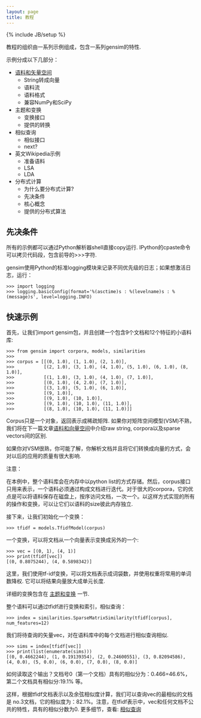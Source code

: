 ```yaml
---
layout: page
title: 教程 
---
```

{% include JB/setup %}

教程的组织由一系列示例组成，包含一系列gensim的特性.

示例分成以下几部分：

- [语料和矢量空间](d0evi1.github.io/gensim/tut1)
    - String转成向量
    - 语料流
    - 语料格式
    - 兼容NumPy和SciPy
- 主题和变换
    - 变换接口
    - 提供的转换
- 相似查询
    - 相似接口
    - next?
- 英文Wikipedia示例
    - 准备语料
    - LSA
    - LDA
- 分布式计算
    - 为什么要分布式计算?
    - 先决条件
    - 核心概念
    - 提供的分布式算法 

## 先决条件

所有的示例都可以通过Python解析器shell直接copy运行.  IPython的cpaste命令可以拷贝代码段，包含前导的>>>字符.

gensim使用Python的标准logging模块来记录不同优先级的日志；如果想激活日志，运行：

    >>> import logging
    >>> logging.basicConfig(format='%(asctime)s : %(levelname)s : %(message)s', level=logging.INFO)

## 快速示例

首先，让我们import gensim包，并且创建一个包含9个文档和12个特征的小语料库:

    >>> from gensim import corpora, models, similarities
    >>>
    >>> corpus = [[(0, 1.0), (1, 1.0), (2, 1.0)],
    >>>           [(2, 1.0), (3, 1.0), (4, 1.0), (5, 1.0), (6, 1.0), (8, 1.0)],
    >>>           [(1, 1.0), (3, 1.0), (4, 1.0), (7, 1.0)],
    >>>           [(0, 1.0), (4, 2.0), (7, 1.0)],
    >>>           [(3, 1.0), (5, 1.0), (6, 1.0)],
    >>>           [(9, 1.0)],
    >>>           [(9, 1.0), (10, 1.0)],
    >>>           [(9, 1.0), (10, 1.0), (11, 1.0)],
    >>>           [(8, 1.0), (10, 1.0), (11, 1.0)]]

Corpus只是一个对象，返回表示成稀疏矩阵. 如果你对矩阵空间模型(VSM)不熟，我们将在下一篇文章[语料和向量空间]()中介绍raw string, corpora以及sparse vectors间的区别.

如果你对VSM很熟，你可能了解，你解析文档并且将它们转换成向量的方式，会对以后的应用的质量有很大影响.

注意：

在本例中，整个语料库会在内存中以python list的方式存储。然后，corpus接口只用来表示，一个语料必须通过构成文档进行迭代。对于很大的corpora，它的优点是可以将语料保存在磁盘上，按序访问文档，一次一个。以这样方式实现的所有的操作和变换，可以让它们以语料的size彼此内存独立.

接下来，让我们初始化一个变换：

    >>> tfidf = models.TfidfModel(corpus)

一个变换，可以将文档从一个向量表示变换成另外的一个:
    
    >>> vec = [(0, 1), (4, 1)]
    >>> print(tfidf[vec])
    [(0, 0.8075244), (4, 0.5898342)]

这里，我们使用tf-idf变换，可以将文档表示成词袋数，并使用权重将常用的单词数降权. 它可以将结果向量放大成单元长度.

详细的变换包含在 [主题和变换]() 一节.

整个语料可以通过tfidf进行变换和索引，相似查询：
    
    >>> index = similarities.SparseMatrixSimilarity(tfidf[corpus], num_features=12)

我们将待查询的矢量vec，对在语料库中的每个文档进行相似查询相似.
    
    >>> sims = index[tfidf[vec]]
    >>> print(list(enumerate(sims)))
    [(0, 0.4662244), (1, 0.19139354), (2, 0.24600551), (3, 0.82094586), (4, 0.0), (5, 0.0), (6, 0.0), (7, 0.0), (8, 0.0)]

如何读取这个输出？文档号0（第一个文档）具有的相似分为：0.466=46.6%，第二个文档具有相似分:19.1% 等。

这样，根据tfidf文档表示以及余弦相似度计算，我们可以查询vec的最相似的文档是 no.3文档，它的相似度为：82.1%。注意，在tfidf表示中，vec和任何文档不公共的特性，具有的相似分数为0. 更多细节，查看: [相似查询]()


